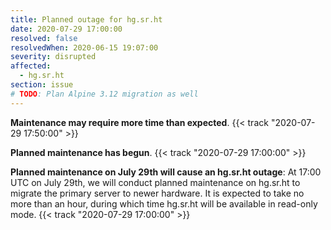 ```yaml
---
title: Planned outage for hg.sr.ht
date: 2020-07-29 17:00:00
resolved: false
resolvedWhen: 2020-06-15 19:07:00
severity: disrupted
affected:
  - hg.sr.ht
section: issue
# TODO: Plan Alpine 3.12 migration as well
---
```


**Maintenance may require more time than expected**.
{{< track "2020-07-29 17:50:00" >}}

**Planned maintenance has begun**.
{{< track "2020-07-29 17:00:00" >}}

**Planned maintenance on July 29th will cause an hg.sr.ht outage**:
At 17:00 UTC on July 29th, we will conduct planned maintenance on hg.sr.ht to
migrate the primary server to newer hardware. It is expected to take no more
than an hour, during which time hg.sr.ht will be available in read-only mode.
{{< track "2020-07-29 17:00:00" >}}

